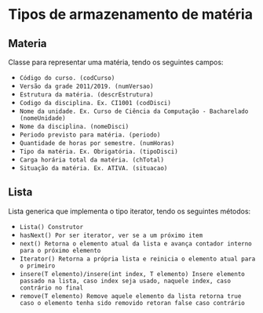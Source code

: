 # Tipos de armazenamento de matéria

## Materia

Classe para representar uma matéria, tendo os seguintes campos:

- `Código do curso. (codCurso)`
- `Versão da grade 2011/2019. (numVersao)`
- `Estrutura da matéria. (descrEstrutura)`
- `Codigo da disciplina. Ex. CI1001 (codDisci)`
- `Nome da unidade. Ex. Curso de Ciência da Computação - Bacharelado (nomeUnidade)`
- `Nome da disciplina. (nomeDisci)`
- `Periodo previsto para matéria. (periodo)`
- `Quantidade de horas por semestre. (numHoras)`
- `Tipo da matéria. Ex. Obrigatória. (tipoDisci)`
- `Carga horária total da matéria. (chTotal)`
- `Situação da matéria. Ex. ATIVA. (situacao)`

## Lista

Lista generica que implementa o tipo iterator, tendo os seguintes métodos:

- `Lista()
Construtor`
- `hasNext()
Por ser iterator, ver se a um próximo item`
- `next()
Retorna o elemento atual da lista e
avança contador interno para o próximo elemento`
- `Iterator()
Retorna a própria lista e reinicia o elemento atual para o primeiro`
- `insere(T elemento)/insere(int index, T elemento)
Insere elemento passado na lista, caso index seja usado, naquele index,
caso contrário no final`
- `remove(T elemento)
Remove aquele elemento da lista
retorna true caso o elemento tenha sido removido
retoran false caso contrário`
